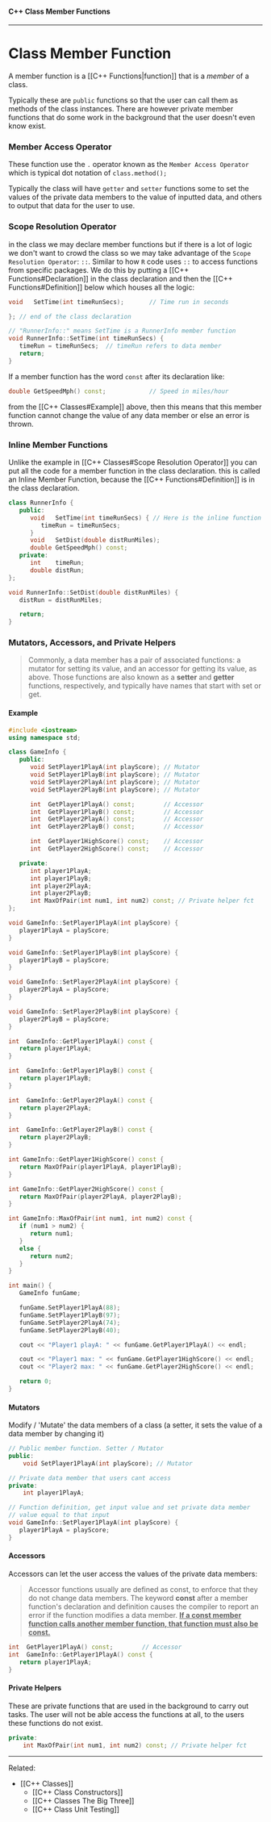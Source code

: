 #### C++ Class Member Functions

---

# Class Member Function

A member function is a [[C++ Functions|function]] that is a _member_ of a class.

Typically these are `public` functions so that the user can call them as methods of the class instances. There are however private member functions that do some work in the background that the user doesn't even know exist.

### Member Access Operator

These function use the `.` operator known as the `Member Access Operator` which is typical dot notation of `class.method();`

Typically the class will have `getter` and `setter` functions some to set the values of the private data members to the value of inputted data, and others to output that data for the user to use. 

### Scope Resolution Operator

in the class we may declare member functions but if there is a lot of logic we don't want to crowd the class so we may take advantage of the `Scope Resolution Operator`: `::`. Similar to how `R` code uses `::` to access functions from specific packages. We do this by putting a [[C++ Functions#Declaration]] in the class declaration and then the [[C++ Functions#Definition]] below which houses all the logic:

```cpp
void   SetTime(int timeRunSecs);       // Time run in seconds

}; // end of the class declaration

// "RunnerInfo::" means SetTime is a RunnerInfo member function
void RunnerInfo::SetTime(int timeRunSecs) {
   timeRun = timeRunSecs;  // timeRun refers to data member
   return;
}
```

If a member function has the word `const` after its declaration like: 

```cpp
double GetSpeedMph() const;            // Speed in miles/hour
```

from the [[C++ Classes#Example]] above, then this means that this member function cannot change the value of any data member or else an error is thrown.

### Inline Member Functions

Unlike the example in [[C++ Classes#Scope Resolution Operator]] you can put all the code for a member function in the class declaration. this is called an Inline Member Function, because the [[C++ Functions#Definition]] is in the class declaration.

```cpp
class RunnerInfo {
   public:
      void   SetTime(int timeRunSecs) { // Here is the inline function
         timeRun = timeRunSecs;
      }
      void   SetDist(double distRunMiles);
      double GetSpeedMph() const;
   private:
      int    timeRun;
      double distRun;
};

void RunnerInfo::SetDist(double distRunMiles) {
   distRun = distRunMiles;

   return;
}
```

### Mutators, Accessors, and Private Helpers

> Commonly, a data member has a pair of associated functions: a mutator for setting its value, and an accessor for getting its value, as above. Those functions are also known as a **setter** and **getter** functions, respectively, and typically have names that start with set or get.

#### Example

```cpp
#include <iostream>
using namespace std;

class GameInfo {
   public:
      void SetPlayer1PlayA(int playScore); // Mutator
      void SetPlayer1PlayB(int playScore); // Mutator
      void SetPlayer2PlayA(int playScore); // Mutator
      void SetPlayer2PlayB(int playScore); // Mutator

      int  GetPlayer1PlayA() const;        // Accessor
      int  GetPlayer1PlayB() const;        // Accessor
      int  GetPlayer2PlayA() const;        // Accessor
      int  GetPlayer2PlayB() const;        // Accessor

      int  GetPlayer1HighScore() const;    // Accessor
      int  GetPlayer2HighScore() const;    // Accessor

   private:
      int player1PlayA;
      int player1PlayB;
      int player2PlayA;
      int player2PlayB;
      int MaxOfPair(int num1, int num2) const; // Private helper fct
};

void GameInfo::SetPlayer1PlayA(int playScore) {
   player1PlayA = playScore;
}

void GameInfo::SetPlayer1PlayB(int playScore) {
   player1PlayB = playScore;
}

void GameInfo::SetPlayer2PlayA(int playScore) {
   player2PlayA = playScore;
}

void GameInfo::SetPlayer2PlayB(int playScore) {
   player2PlayB = playScore;
}

int  GameInfo::GetPlayer1PlayA() const {
   return player1PlayA;
}

int  GameInfo::GetPlayer1PlayB() const {
   return player1PlayB;
}

int  GameInfo::GetPlayer2PlayA() const {
   return player2PlayA;
}

int  GameInfo::GetPlayer2PlayB() const {
   return player2PlayB;
}

int GameInfo::GetPlayer1HighScore() const {
   return MaxOfPair(player1PlayA, player1PlayB);
}

int GameInfo::GetPlayer2HighScore() const {
   return MaxOfPair(player2PlayA, player2PlayB);
}

int GameInfo::MaxOfPair(int num1, int num2) const {
   if (num1 > num2) {
      return num1;
   }
   else {
      return num2;
   }
}

int main() {
   GameInfo funGame;

   funGame.SetPlayer1PlayA(88);
   funGame.SetPlayer1PlayB(97);
   funGame.SetPlayer2PlayA(74);
   funGame.SetPlayer2PlayB(40);

   cout << "Player1 playA: " << funGame.GetPlayer1PlayA() << endl;

   cout << "Player1 max: " << funGame.GetPlayer1HighScore() << endl;
   cout << "Player2 max: " << funGame.GetPlayer2HighScore() << endl;

   return 0;
}
```

#### Mutators

Modify / 'Mutate' the data members of a class (a setter, it sets the value of a data member by changing it)

```cpp
// Public member function. Setter / Mutator
public:
	void SetPlayer1PlayA(int playScore); // Mutator

// Private data member that users cant access
private:
	int player1PlayA;

// Function definition, get input value and set private data member
// value equal to that input
void GameInfo::SetPlayer1PlayA(int playScore) {
   player1PlayA = playScore;
}
```

#### Accessors

Accessors can let the user access the values of the private data members:

> Accessor functions usually are defined as const, to enforce that they do not change data members. The keyword **const** after a member function's declaration and definition causes the compiler to report an error if the function modifies a data member. **<u>If a const member function calls another member function, that function must also be const.</u>**

```cpp
int  GetPlayer1PlayA() const;        // Accessor
int  GameInfo::GetPlayer1PlayA() const {
   return player1PlayA;
}
```

#### Private Helpers

These are private functions that are used in the background to carry out tasks. The user will not be able access the functions at all, to the users these functions do not exist.

```cpp
private:
	int MaxOfPair(int num1, int num2) const; // Private helper fct
```

---

Related: 
- [[C++ Classes]]
	- [[C++ Class Constructors]]
	- [[C++ Classes The Big Three]]
	- [[C++ Class Unit Testing]]
